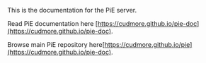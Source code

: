 This is the documentation for the PiE server.

Read PiE documentation here [https://cudmore.github.io/pie-doc](https://cudmore.github.io/pie-doc).

Browse main PiE repository here[https://cudmore.github.io/pie](https://cudmore.github.io/pie-doc).
